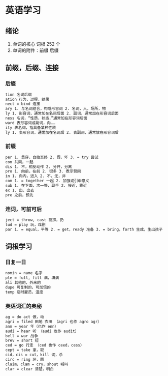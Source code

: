 # 英语学习

## 绪论

1. 单词的核心 词根 252 个
2. 单词的附件：前缀 后缀

## 前缀，后缀、连接

### 后缀

```txt
tion 名词后缀
ation 行为，过程，结果
nect = bind 连接
ary 1. 与名词结合，构成形容词 2. 名词，人，场所，物
ly 1. 形容词，通常加在名词后面 2. 副词，通常加在形容词后面
ness 名词，“性质，状态，”通常加在形容词后面
ward 表形容词或副词，向……
ity 表名词，指具备某种性质
ly 1. 表形容词，通常加在名词后 2. 表副词，通常放在形容词后
```

### 前缀

```txt
per 1. 贯穿，自始至终 2. 假，坏 3. = try 尝试
con 共同，一起
dis 1. 不，相反动作 2. 分开，分离
pro 1. 向前，在前 2. 很多 3. 表示赞同
in 1. 向内，进入 2. 不，无，非
com 1. = together 一起 2. 加强或引申意义
sub 1. 在下面，次一等，副手 2. 接近，靠近
ex 1. 出，出去
pre 之前，预先
```

### 连词，可前可后

```txt
ject = throw, cast 投掷，扔
lud = play 玩，戏剧
par 1. = equal，平等 2. = get，ready 准备 3. = bring，forth 生成，生出孩子
```

## 词根学习

### 日复一日

```txt
nomin = name 名字
ple = full, fill 满，填满
ali 其他的，外来的
dupe 可复制的，可加倍的
temp 临时雇员，温度
```

### 英语词汇的奥秘

```txt
ag = do act 做，动
agri = filed 田地 农田 （agri 也作 agro agr）
ann = year 年（也作 enn）
audi = hear 听 （audi 也作 audit）
bell = war 战争
brev = short 短
ced = go 行走 （ced 也作 ceed，cess）
cept = take 拿，取
cid，cis = cut，kill 切，杀
circ = ring 环，圆
claim，clam = cry，shout 喊叫
clar = clear 清楚，明白
```
